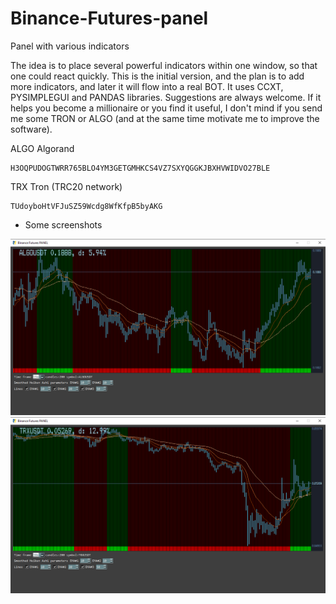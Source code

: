 # Binance-Futures-panel
Panel with various indicators

The idea is to place several powerful indicators within one window, so that one could react quickly.
This is the initial version, and the plan is to add more indicators, and later it will flow into a real BOT.
It uses CCXT, PYSIMPLEGUI and PANDAS libraries.
Suggestions are always welcome.
If it helps you become a millionaire or you find it useful, 
 I don't mind if you send me some TRON or ALGO (and at the same time motivate me to improve the software).

ALGO Algorand
```shell
H3OQPUDOGTWRR765BLO4YM3GETGMHKCS4VZ7SXYQGGKJBXHVWIDVO27BLE
```
TRX Tron (TRC20 network)
```shell
TUdoyboHtVFJuSZ59Wcdg8WfKfpB5byAKG
```




* Some screenshots

![](algo_screenshot.png)
![](tron_screenshot.png)
